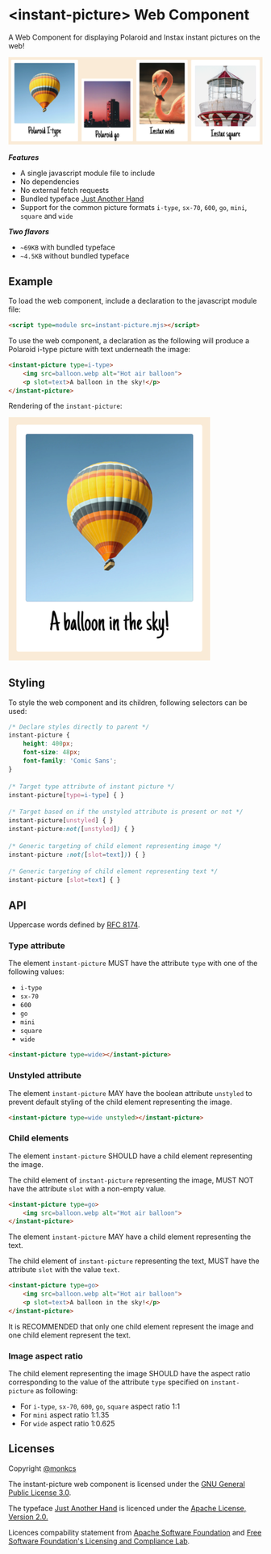 # &lt;instant-picture&gt; Web Component
A Web Component for displaying Polaroid and Instax instant pictures on the web!

![Different instant pictures](example/banner.png "Different instant pictures")

***Features***
* A single javascript module file to include
* No dependencies
* No external fetch requests
* Bundled typeface [Just Another Hand](https://fonts.google.com/specimen/Just+Another+Hand)
* Support for the common picture formats `i-type`, `sx-70`, `600`, `go`, `mini`, `square` and `wide`

***Two flavors***
* `~69KB` with bundled typeface 
* `~4.5KB` without bundled typeface

## Example
To load the web component, include a declaration to the javascript module file:

```html
<script type=module src=instant-picture.mjs></script>
```

To use the web component, a declaration as the following will produce a Polaroid i-type picture with text underneath the image:
```html
<instant-picture type=i-type>
    <img src=balloon.webp alt="Hot air balloon">
    <p slot=text>A balloon in the sky!</p>
</instant-picture>
```
Rendering of the `instant-picture`:

<img src=example/example.png alt="Rendered Polaroid i-type picture" width=400>

## Styling 
To style the web component and its children, following selectors can be used: 

```css
/* Declare styles directly to parent */
instant-picture {
    height: 400px;
    font-size: 48px;
    font-family: 'Comic Sans';
}

/* Target type attribute of instant picture */
instant-picture[type=i-type] { }

/* Target based on if the unstyled attribute is present or not */
instant-picture[unstyled] { }
instant-picture:not([unstyled]) { }

/* Generic targeting of child element representing image */
instant-picture :not([slot=text])) { }

/* Generic targeting of child element representing text */
instant-picture [slot=text] { }
```

## API

Uppercase words defined by [RFC 8174](https://datatracker.ietf.org/doc/html/rfc8174 "Ambiguity of Uppercase vs Lowercase in RFC 2119 Key Words").

### Type attribute

The element `instant-picture` MUST have the attribute `type` with one of the following values:
* `i-type`
* `sx-70`
* `600`
* `go`
* `mini`
* `square`
* `wide`

```html
<instant-picture type=wide></instant-picture>
```
### Unstyled attribute
The element `instant-picture` MAY have the boolean attribute `unstyled` to prevent default styling of the child element representing the image.

```html
<instant-picture type=wide unstyled></instant-picture>
```

### Child elements
The element `instant-picture` SHOULD have a child element representing the image.

The child element of `instant-picture` representing the image, MUST NOT have the attribute `slot` with a non-empty value.

```html
<instant-picture type=go>
    <img src=balloon.webp alt="Hot air balloon">
</instant-picture>
```

The element `instant-picture` MAY have a child element representing the text.

The child element of `instant-picture` representing the text, MUST have the attribute `slot` with the value `text`.

```html
<instant-picture type=go>
    <img src=balloon.webp alt="Hot air balloon">
    <p slot=text>A balloon in the sky!</p>
</instant-picture>
```

It is RECOMMENDED that only one child element represent the image and one child element represent the text.

### Image aspect ratio

The child element representing the image SHOULD have the aspect ratio corresponding to the value of the attribute `type` specified on `instant-picture` as following:
* For `i-type`, `sx-70`, `600`, `go`, `square` aspect ratio 1:1
* For `mini` aspect ratio 1:1.35
* For `wide` aspect ratio 1:0.625

## Licenses

Copyright [@monkcs](https://github.com/monkcs/)

The instant-picture web component is licensed under the [GNU General Public License 3.0](https://www.gnu.org/licenses/gpl-3.0.html).

The typeface [Just Another Hand](https://fonts.google.com/specimen/Just+Another+Hand) is licenced under the [Apache License, Version 2.0.](https://www.apache.org/licenses/LICENSE-2.0)

Licences compability statement from [Apache Software Foundation](https://www.apache.org/licenses/GPL-compatibility.html) and [Free Software Foundation's Licensing and Compliance Lab](https://www.gnu.org/licenses/license-list.html#apache2).